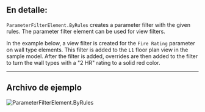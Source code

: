 ## En detalle:
`ParameterFilterElement.ByRules` creates a parameter filter with the given rules. The parameter filter element can be used for view filters.

In the example below, a view filter is created for the `Fire Rating` parameter on wall type elements. This filter is added to the `L1` floor plan view in the sample model. After the filter is added, overrides are then added to the filter to turn the wall types with a "2 HR" rating to a solid red color.
___
## Archivo de ejemplo

![ParameterFilterElement.ByRules](./Revit.Filter.ParameterFilterElement.ByRules_img.jpg)
